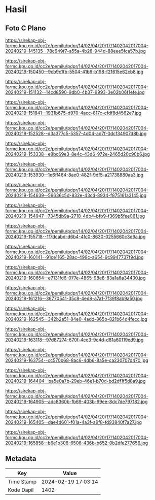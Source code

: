 # Hasil

## Foto C Plano

https://sirekap-obj-formc.kpu.go.id/cc2e/pemilu/pdpr/14/02/04/20/17/1402042017004-20240219-145135--78c649f7-a55a-4b28-944d-88eee5fca57b.jpg

https://sirekap-obj-formc.kpu.go.id/cc2e/pemilu/pdpr/14/02/04/20/17/1402042017004-20240219-150450--9cb9c1fb-5504-41b6-b198-f21615e62cb8.jpg

https://sirekap-obj-formc.kpu.go.id/cc2e/pemilu/pdpr/14/02/04/20/17/1402042017004-20240219-151132--14cd8590-9db0-4b37-9993-3e02b06f1efe.jpg

https://sirekap-obj-formc.kpu.go.id/cc2e/pemilu/pdpr/14/02/04/20/17/1402042017004-20240219-151841--1931b675-d970-4acc-817c-cfdf8d4562e7.jpg

https://sirekap-obj-formc.kpu.go.id/cc2e/pemilu/pdpr/14/02/04/20/17/1402042017004-20240219-152528--d3a377c5-5357-4d04-ad7f-0dcf34907d8b.jpg

https://sirekap-obj-formc.kpu.go.id/cc2e/pemilu/pdpr/14/02/04/20/17/1402042017004-20240219-153338--e8bc69e3-8e4c-43d6-972e-2465d20c90b6.jpg

https://sirekap-obj-formc.kpu.go.id/cc2e/pemilu/pdpr/14/02/04/20/17/1402042017004-20240219-153930--1e6ff464-8ae0-482f-9df5-a21738880aa3.jpg

https://sirekap-obj-formc.kpu.go.id/cc2e/pemilu/pdpr/14/02/04/20/17/1402042017004-20240219-154639--59636c5d-832e-43cd-8934-f875161a3145.jpg

https://sirekap-obj-formc.kpu.go.id/cc2e/pemilu/pdpr/14/02/04/20/17/1402042017004-20240219-154947--7345db9a-2718-4db4-bfb9-f369b5fee061.jpg

https://sirekap-obj-formc.kpu.go.id/cc2e/pemilu/pdpr/14/02/04/20/17/1402042017004-20240219-155718--1f7dcabd-d6b4-4fc0-8630-0255660c3d9a.jpg

https://sirekap-obj-formc.kpu.go.id/cc2e/pemilu/pdpr/14/02/04/20/17/1402042017004-20240219-160141--91ce1165-28ac-499c-a654-9c9947737f9d.jpg

https://sirekap-obj-formc.kpu.go.id/cc2e/pemilu/pdpr/14/02/04/20/17/1402042017004-20240219-160654--e7131fd6-077e-4865-98e8-83a1a6a34430.jpg

https://sirekap-obj-formc.kpu.go.id/cc2e/pemilu/pdpr/14/02/04/20/17/1402042017004-20240219-161216--36770541-35c8-4ed8-a7a1-7f39f8ab9a50.jpg

https://sirekap-obj-formc.kpu.go.id/cc2e/pemilu/pdpr/14/02/04/20/17/1402042017004-20240219-162545--342b2a51-84e0-4add-865b-821b64d4fecc.jpg

https://sirekap-obj-formc.kpu.go.id/cc2e/pemilu/pdpr/14/02/04/20/17/1402042017004-20240219-163118--97d87274-670f-4ce3-9c4d-d81a60119ed9.jpg

https://sirekap-obj-formc.kpu.go.id/cc2e/pemilu/pdpr/14/02/04/20/17/1402042017004-20240219-163754--cc570b68-8ac6-4db6-8a5e-ca230707d470.jpg

https://sirekap-obj-formc.kpu.go.id/cc2e/pemilu/pdpr/14/02/04/20/17/1402042017004-20240219-164404--ba5e0a7b-29eb-46e1-b70d-bd2df1f5d8a9.jpg

https://sirekap-obj-formc.kpu.go.id/cc2e/pemilu/pdpr/14/02/04/20/17/1402042017004-20240219-164905--adc8360b-fb69-403b-99ee-8dc7de797182.jpg

https://sirekap-obj-formc.kpu.go.id/cc2e/pemilu/pdpr/14/02/04/20/17/1402042017004-20240219-165405--dae4d601-f01a-4a3f-a9f8-fd93840f7a27.jpg

https://sirekap-obj-formc.kpu.go.id/cc2e/pemilu/pdpr/14/02/04/20/17/1402042017004-20240219-165858--b6e1b306-6506-436b-b652-0b2dfe277656.jpg


## Metadata

| Key        | Value               |
| ---------- | ------------------- |
| Time Stamp | 2024-02-19 17:03:14 |
| Kode Dapil | 1402                |



